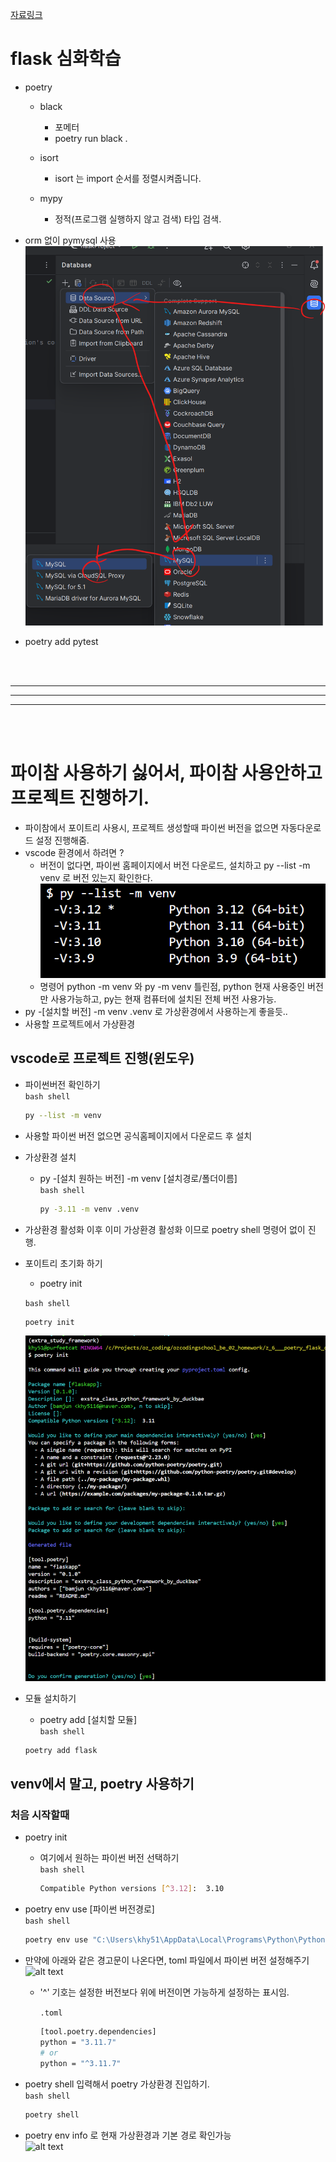 [자료링크](https://brass-alder-325.notion.site/Flask-72f6d347e574400b9c516e9583b68165)  

# flask 심화학습  
- poetry  

  - black  
    - 포메터  
    - poetry run black .  

  - isort  
    - isort 는 import 순서를 정렬시켜줍니다.  

  - mypy  
    - 정적(프로그램 실행하지 않고 검색) 타입 검색.  


- orm 없이 pymysql 사용  
![alt text](images/markdown-image.png)


- poetry add pytest  

<br>  
<br>  

---
---
---

<br>  
<br>  

# 파이참 사용하기 싫어서, 파이참 사용안하고 프로젝트 진행하기.  
- 파이참에서 포이트리 사용시, 프로젝트 생성할때 파이썬 버전을 없으면 자동다운로드 설정 진행해줌.  
- vscode 환경에서 하려면 ?  
  - 버전이 없다면, 파이썬 홈페이지에서 버전 다운로드, 설치하고 py --list -m venv 로 버전 있는지 확인한다.  
  ![alt text](images/markdown-image-1.png)  
  - 명령어 python -m venv 와 py -m venv 틀린점, python 현재 사용중인 버전만 사용가능하고, py는 현재 컴퓨터에 설치된 전체 버전 사용가능.  
- py -[설치할 버전] -m venv .venv 로 가상환경에서 사용하는게 좋을듯..
- 사용할 프로젝트에서 가상환경 

## vscode로 프로젝트 진행(윈도우)  
- 파이썬버전 확인하기  
  `bash shell`
  ```bash  
  py --list -m venv  
  ```  
- 사용할 파이썬 버전 없으면 공식홈페이지에서 다운로드 후 설치  

- 가상환경 설치  
  - py -[설치 원하는 버전] -m venv [설치경로/폴더이름]  
    `bash shell`
    ```bash  
    py -3.11 -m venv .venv  
    ```

- 가상환경 활성화 이후 이미 가상환경 활성화 이므로 poetry shell 명령어 없이 진행.  
- 포이트리 초기화 하기  
  - poetry init  
  
  `bash shell`
  ```bash  
  poetry init  
  ```  
  ![alt text](images/markdown-image-2.png)  
  
- 모듈 설치하기  
  - poetry add [설치할 모듈]  
  `bash shell`
  ```bash  
  poetry add flask  
  ```


## venv에서 말고, poetry 사용하기  

### 처음 시작할때  
- poetry init  
  -  여기에서 원하는 파이썬 버전 선택하기  
     `bash shell`
     ```bash  
     Compatible Python versions [^3.12]:  3.10  
     ```  
- poetry env use [파이썬 버전경로]  
    `bash shell`
    ```bash  
    poetry env use "C:\Users\khy51\AppData\Local\Programs\Python\Python311\python.exe"
  ```

- 만약에 아래와 같은 경고문이 나온다면, toml 파일에서 파이썬 버전 설정해주기  
![alt text](images/markdown-image-3.png)  
  - '^' 기호는 설정한 버전보다 위에 버전이면 가능하게 설정하는 표시임.  

    `.toml`
    ```bash  
    [tool.poetry.dependencies]
    python = "3.11.7"
    # or
    python = "^3.11.7"
    ```

- poetry shell 입력해서 poetry 가상환경 진입하기.  
    `bash shell`
    ```bash  
    poetry shell  
    ```

- poetry env info 로 현재 가상환경과 기본 경로 확인가능  
![alt text](images/markdown-image-4.png)  